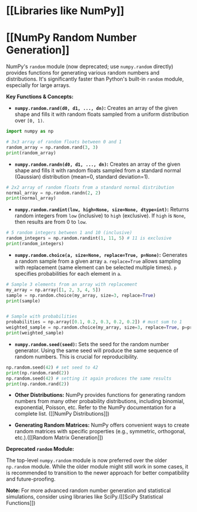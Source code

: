# [[Libraries like NumPy]]
# [[NumPy Random Number Generation]] 
NumPy's `random` module (now deprecated; use `numpy.random` directly) provides functions for generating various random numbers and distributions.  It's significantly faster than Python's built-in `random` module, especially for large arrays.


**Key Functions & Concepts:**

* **`numpy.random.rand(d0, d1, ..., dn)`:** Creates an array of the given shape and fills it with random floats sampled from a uniform distribution over `[0, 1)`.

```python
import numpy as np

# 3x3 array of random floats between 0 and 1
random_array = np.random.rand(3, 3)
print(random_array)
```

* **`numpy.random.randn(d0, d1, ..., dn)`:** Creates an array of the given shape and fills it with random floats sampled from a standard normal (Gaussian) distribution (mean=0, standard deviation=1).

```python
# 2x2 array of random floats from a standard normal distribution
normal_array = np.random.randn(2, 2)
print(normal_array)
```

* **`numpy.random.randint(low, high=None, size=None, dtype=int)`:** Returns random integers from `low` (inclusive) to `high` (exclusive).  If `high` is `None`, then results are from 0 to `low`.

```python
# 5 random integers between 1 and 10 (inclusive)
random_integers = np.random.randint(1, 11, 5) # 11 is exclusive
print(random_integers)
```

* **`numpy.random.choice(a, size=None, replace=True, p=None)`:** Generates a random sample from a given array `a`.  `replace=True` allows sampling with replacement (same element can be selected multiple times). `p` specifies probabilities for each element in `a`.

```python
# Sample 3 elements from an array with replacement
my_array = np.array([1, 2, 3, 4, 5])
sample = np.random.choice(my_array, size=3, replace=True)
print(sample)


# Sample with probabilities
probabilities = np.array([0.1, 0.2, 0.3, 0.2, 0.2]) # must sum to 1
weighted_sample = np.random.choice(my_array, size=3, replace=True, p=probabilities)
print(weighted_sample)
```

* **`numpy.random.seed(seed)`:** Sets the seed for the random number generator. Using the same seed will produce the same sequence of random numbers.  This is crucial for reproducibility.

```python
np.random.seed(42) # set seed to 42
print(np.random.rand(2))
np.random.seed(42) # setting it again produces the same results
print(np.random.rand(2))
```

* **Other Distributions:** NumPy provides functions for generating random numbers from many other probability distributions, including binomial, exponential, Poisson, etc.  Refer to the NumPy documentation for a complete list.  ([[NumPy Distributions]])


* **Generating Random Matrices:**  NumPy offers convenient ways to create random matrices with specific properties (e.g., symmetric, orthogonal, etc.).([[Random Matrix Generation]])


**Deprecated `random` Module:**

The top-level `numpy.random` module is now preferred over the older `np.random` module.  While the older module might still work in some cases, it is recommended to transition to the newer approach for better compatibility and future-proofing.


**Note:**  For more advanced random number generation and statistical simulations, consider using libraries like SciPy.([[SciPy Statistical Functions]])

